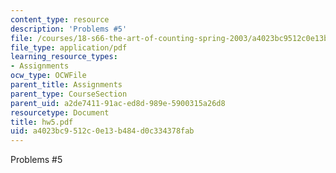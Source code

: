 ```yaml
---
content_type: resource
description: 'Problems #5'
file: /courses/18-s66-the-art-of-counting-spring-2003/a4023bc9512c0e13b484d0c334378fab_hw5.pdf
file_type: application/pdf
learning_resource_types:
- Assignments
ocw_type: OCWFile
parent_title: Assignments
parent_type: CourseSection
parent_uid: a2de7411-91ac-ed8d-989e-5900315a26d8
resourcetype: Document
title: hw5.pdf
uid: a4023bc9-512c-0e13-b484-d0c334378fab
---
```

Problems #5

